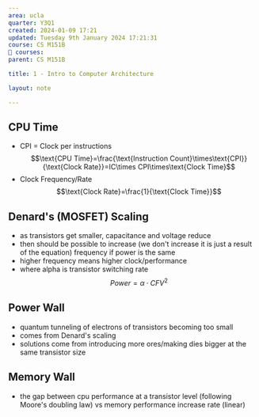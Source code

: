 ```yaml
---
area: ucla
quarter: Y3Q1
created: 2024-01-09 17:21
updated: Tuesday 9th January 2024 17:21:31
course: CS M151B
📕 courses:
parent: CS M151B

title: 1 - Intro to Computer Architecture

layout: note

---
```

## CPU Time
- CPI = Clock per instructions $$\text{CPU Time}=\frac{\text{Instruction Count}\times\text{CPI}}{\text{Clock Rate}}=IC\times CPI\times\text{Clock Time}$$
- Clock Frequency/Rate$$\text{Clock Rate}=\frac{1}{\text{Clock Time}}$$

## Denard's (MOSFET) Scaling 
- as transistors get smaller, capacitance and voltage reduce
- then should be possible to increase (we don't increase it is just a result of the equation) frequency if power is the same
- higher frequency means higher clock/performance
- where alpha is transistor switching rate $$Power=\alpha\cdot CFV^2$$

## Power Wall
- quantum tunneling of electrons of transistors becoming too small
- comes from Denard's scaling
- solutions come from introducing more ores/making dies bigger at the same transistor size

## Memory Wall
- the gap between cpu performance at a transistor level (following Moore's doubling law) vs memory performance increase rate (linear)


